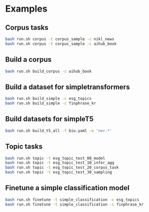 # Examples

## Corpus tasks

```bash
bash run.sh corpus -t corpus_sample -c nikl_news 
bash run.sh corpus -t corpus_sample -c aihub_book
```

## Build a corpus

```bash
bash run.sh build_corpus -c aihub_book
```
## Build a dataset for simpletransformers

```bash
bash run.sh build_simple -c esg_topics
bash run.sh build_simple -c finphrase_kr
```

## Build datasets for simpleT5

```bash
bash run.sh build_t5_all -f bio.yaml -e 'ner.*'
```

## Topic tasks

```bash
bash run.sh topic -t esg_topic_test_00_model
bash run.sh topic -t esg_topic_test_10_infer_agg
bash run.sh topic -t esg_topic_test_20_corpus_task
bash run.sh topic -t esg_topic_test_30_sampling
```

## Finetune a simple classification model

```bash
bash run.sh finetune -t simple_classification -c esg_topics 
bash run.sh finetune -t simple_classification -c finphrase_kr
```